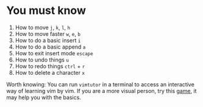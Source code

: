 # You must know
1. How to move `j`, `k`, `l`, `h`
2. How to move faster `w`, `e`, `b`
3. How to do a basic insert `i`
4. How to do a basic append `a`
5. How to exit insert mode `escape`
6. How to undo things `u`
7. How to redo things `ctrl` + `r`
8. How to delete a character `x`

Worth knowing:
You can run `vimtutor` in a terminal to access an interactive way of learning vim by vim.
If you are a more visual person, try this [game](https://vim-adventures.com/), it may help you with the basics.

